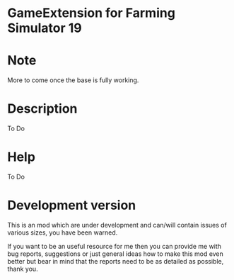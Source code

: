 # GameExtension for Farming Simulator 19


# Note
More to come once the base is fully working.


# Description
To Do


# Help
To Do


# Development version
This is an mod which are under development and can/will contain issues of various sizes, you have been warned.

If you want to be an useful resource for me then you can provide me with bug reports, suggestions or just general ideas how to make this mod even better but bear in mind that the reports need to be as detailed as possible, thank you.
